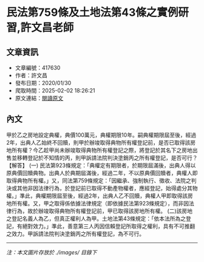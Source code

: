 # 民法第759條及土地法第43條之實例研習,許文昌老師

## 文章資訊
- 文章編號：417630
- 作者：許文昌
- 發布日期：2020/01/30
- 爬取時間：2025-02-02 18:26:21
- 原文連結：[閱讀原文](https://real-estate.get.com.tw/Columns/detail.aspx?no=417630)

## 內文
甲於乙之房地設定典權，典價100萬元，典權期限10年。嗣典權期限屆至後，經過2年，出典人乙始終不回贖，則甲於辦竣取得典物所有權登記前，是否已取得該房地所有權？今乙趁甲尚未辦竣取得典物所有權登記之際，將登記於其名下之房地出售並移轉登記於不知情的丙，則甲訴請法院判決塗銷丙之所有權登記，是否可行？
【解答】
(一) 民法第923條規定：「典權定有期限者，於期限屆滿後，出典人得以原典價回贖典物。出典人於典期屆滿後，經過二年，不以原典價回贖者，典權人即取得典物所有權。」又，同法第759條規定：「因繼承、強制執行、徵收、法院之判決或其他非因法律行為，於登記前已取得不動產物權者，應經登記，始得處分其物權。」準此，典權期限屆至後，經過2年，出典人乙不回贖，典權人甲即取得該房地所有權。又，甲之取得係依據法律規定（即依據民法第923條規定），而非因法律行為，故於辦竣取得典物所有權登記前，甲已取得該房地所有權。
(二)該房地之登記名義人為乙，但真正權利人為甲。土地法第43條規定：「依本法所為之登記，有絕對效力。」準此，善意第三人丙因信賴登記所取得之權利，具有不可推翻之效力。甲訴請法院判決塗銷丙之所有權登記，為不可行。

---
*注：本文圖片存放於 ./images/ 目錄下*
